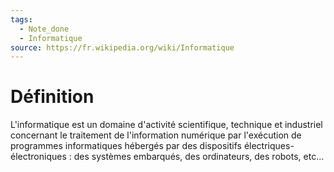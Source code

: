 ```yaml
---
tags:
  - Note_done
  - Informatique
source: https://fr.wikipedia.org/wiki/Informatique
---
```


# Définition
L'informatique est un domaine d'activité scientifique, technique et industriel concernant le traitement de l'information numérique par l'exécution de programmes informatiques hébergés par des dispositifs électriques-électroniques : des systèmes embarqués, des ordinateurs, des robots, etc... 